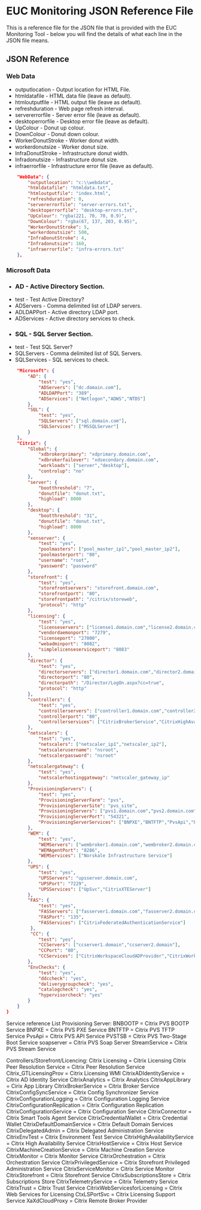 # EUC Monitoring JSON Reference File

This is a reference file for the JSON file that is provided with the EUC Monitoring Tool - below you will find the details of what each line in the JSON file means.

## JSON Reference
### Web Data
* outputlocation - Output location for HTML File.
* htmldatafile - HTML data file (leave as default).
* htmloutputfile - HTML output file (leave as default).
* refreshduration - Web page refresh interval.<br />
* servererrorfile - Server error file (leave as default).<br />
* desktoperrorfile - Desktop error file (leave as default).<br />
* UpColour - Donut up colour.<br />
* DownColour - Donut down colour.<br />
* WorkerDonutStroke - Worker donut width.<br />
* workerdonutsize - Worker donut size.<br />
* InfraDonutStroke - Infrastructure donut width.<br />
* Infradonutsize - Infrastructure donut size.<br />
* infraerrorfile - Infrastructure error file (leave as default).<br />
```json
    "WebData": {
        "outputlocation": "c:\\webdata", 
        "htmldatafile": "htmldata.txt", 
        "htmloutputfile": "index.html", 
        "refreshduration": 0,
        "servererrorfile": "server-errors.txt", 
        "desktoperrorfile": "desktop-errors.txt", 
        "UpColour": "rgba(221, 70, 70, 0.9)",
        "DownColour": "rgba(67, 137, 203, 0.95)", 
        "WorkerDonutStroke": 5,
        "workerdonutsize": 500, 
        "InfraDonutStroke": 4, 
        "Infradonutsize": 160, 
        "infraerrorfile": "infra-errors.txt" 
    }, 
```
### Microsoft Data
* ### AD - Active Directory Section.<br />
* test - Test Active Directory?<br />
* ADServers - Comma delimited list of LDAP servers.<br />
* ADLDAPPort - Active directory LDAP port.<br />
* ADServices - Active directory services to check.<br />
* ### SQL - SQL Server Section.<br />
* test - Test SQL Server?<br />
* SQLServers - Comma delimited list of SQL Servers.<br />
* SQLServices - SQL services to check.<br />
```json
    "Microsoft": { 
        "AD": { 
            "test": "yes", 
            "ADServers": ["dc.domain.com"], 
            "ADLDAPPort": "389",
            "ADServices": ["Netlogon","ADWS","NTDS"]
        },
        "SQL": {
            "test": "yes", 
            "SQLServers": ["sql.domain.com"], 
            "SQLServices": ["MSSQLServer"]
        }
    },
    "Citrix": {
        "Global": {
            "xdbrokerprimary": "xdprimary.domain.com",
            "xdbrokerfailover": "xdsecondary.domain.com",
            "workloads": ["server","desktop"],
            "controlup": "no"
        },
        "server": {
            "bootthreshold": "7",
            "donutfile": "donut.txt",
            "highload": 8000
        },
        "desktop": {
            "bootthreshold": "31",
            "donutfile": "donut.txt",
            "highload": 8000
        },
        "xenserver": {
            "test": "yes",
            "poolmasters": ["pool_master_ip1","pool_master_ip2"],
            "poolmasterport": "80",
            "username": "root",
            "password": "password"
        },
        "storefront": {
            "test": "yes",
            "storefrontservers": "storefront.domain.com",
            "storefrontport": "80",
            "storefrontpath": "/citrix/storeweb",
            "protocol": "http"
        },
        "licensing": {
            "test": "yes",
            "licenseservers": ["license1.domain.com","license2.domain.com"],
            "vendordaemonport": "7279",
            "licenseport": "27000",
            "webadminport": "8082",
            "simplelicenseserviceport": "8083"
        },
        "director": {
            "test": "yes",            
            "directorservers": ["director1.domain.com","director2.domain.com"],
            "directorport": "80",
            "directorpath": "/Director/LogOn.aspx?cc=true",
            "protocol": "http"
        },
        "controllers": {
            "test": "yes",
            "controllerservers": ["controller1.domain.com","controller2.domain.com"],
            "controllerport": "80",
            "controllerservices": ["CitrixBrokerService","CitrixHighAvailabilityService","CitrixConfigSyncService","CitrixConfigurationService","CitrixConfigurationLogging","CitrixDelegatedAdmin","CitrixADIdentityService","CitrixMachineCreationService","CitrixHostService","CitrixEnvTest","CitrixMonitor","CitrixAnalytics","CitrixAppLibrary","CitrixOrchestration"]
        },
        "netscalers": {
            "test": "yes",
            "netscalers": ["netscaler_ip1","netscaler_ip2"],
            "netscalerusername": "nsroot",
            "netscalerpassword": "nsroot"
        },
        "netscalergateway": {
            "test": "yes",
            "netscalerhostinggateway": "netscaler_gateway_ip"
        },
        "ProvisioningServers": {
            "test": "yes",
            "ProvisioningServerFarm": "pvs",
            "ProvisioningServerSite": "pvs_site",
            "ProvisioningServers": ["pvs1.domain.com","pvs2.domain.com"],
            "ProvisioningServerPort": "54321",
            "ProvisioningServerServices": ["BNPXE","BNTFTP","PvsApi","PVSTSB","soapserver","StreamService"]
        },
        "WEM": {
            "test": "yes",
            "WEMServers": ["wembroker1.domain.com","wembroker2.domain.com"],
            "WEMAgentPort": "8286",
            "WEMServices": ["Norskale Infrastructure Service"]
        },
        "UPS": {
            "test": "yes",
            "UPSServers": "upsserver.domain.com",
            "UPSPort": "7229",
            "UPSServices": ["UpSvc","CitrixXTEServer"]
        },
        "FAS": {
            "test": "yes",
            "FASServers": ["fasserver1.domain.com","fasserver2.domain.com"],
            "FASPort": "135",
            "FASServices": ["CitrixFederatedAuthenticationService"]
         },   
         "CC": {
            "test": "yes",
            "CCServers": ["ccserver1.domain","ccserver2.domain"],
            "CCPort": "80",
            "CCServices": ["CitrixWorkspaceCloudADProvider","CitrixWorkspaceCloudAgentDiscovery","CitrixWorkspaceCloudAgentLogger","CitrixWorkspaceCloudAgentSystem","CitrixWorkspaceCloudAgentWatchDog","CitrixWorkspaceCloudCredentialProvider","CitrixWorkspaceCloudWebRelayProvider","CitrixConfigSyncService","CitrixHighAvailabilityService","Citrix NetScaler Cloud Gateway","XaXdCloudProxy","RemoteHCLServer","SessionManagerProxy"]
        },
        "EnvChecks": {
            "test": "yes",
            "ddccheck": "yes",
            "deliverygroupcheck": "yes",
            "catalogcheck": "yes",
            "hypervisorcheck": "yes"
        }
    }
}
```

Service reference List
Provisioning Server:
BNBOOTP = Citrix PVS BOOTP Service
BNPXE = Citrix PVS PXE Service
BNTFTP = Citrix PVS TFTP Service
PvsApi = Citrix PVS API Service
PVSTSB = Citrix PVS Two-Stage Boot Service
soapserver = Citrix PVS Soap Server
StreamService = Citrix PVS Stream Service

Controllers/Storefront/Licencing:
Citrix Licensing  = Citrix Licensing
Citrix Peer Resolution Service = Citrix Peer Resolution Service
Citrix_GTLicensingProv = Citrix Licensing WMI
CitrixADIdentityService = Citrix AD Identity Service
CitrixAnalytics = Citrix Analytics
CitrixAppLibrary = Cirix App Library
CitrixBrokerService = Citrix Broker Service
CitrixConfigSyncService = Citrix Config Synchronizer Service
CitrixConfigurationLogging = Citrix Configuration Logging Service
CitrixConfigurationReplication = Citrix Configuration Replication
CitrixConfigurationService = Citrix Configuration Service
CitrixConnector = Citrix Smart Tools Agent Service
CitrixCredentialWallet = Citrix Credential Wallet
CitrixDefaultDomainService = Citrix Default Domain Services
CitrixDelegatedAdmin = Citrix Delegated Administration Service
CitrixEnvTest = Citrix Environment Test Service
CitrixHighAvailabilityService = Citrix High Availability Service
CitrixHostService = Citrix Host Service
CitrixMachineCreationService = Citrix Machine Creation Service
CitrixMonitor = Citrix Monitor Service
CitrixOrchestration = Citrix Orchestration Service
CitrixPrivilegedService = Citrix Storefront Privileged Administration Service
CitrixServiceMonitor = Citrix Service Monitor
CitrixStorefront = Citrix Storefront Service
CitrixSubscriptionsStore = Citrix Subscriptions Store
CitrixTelemetryService = Citrix Telemetry Service
CitrixTrust = Citrix Trust Service
CitrixWebServicesforLicensing = Citrix Web Services for Licensing
CtxLSPortSvc = Citrix Licensing Support Service
XaXdCloudProxy = Citrix Remote Broker Provider
